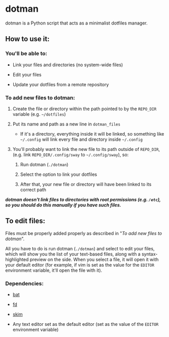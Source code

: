 # dotman

dotman is a Python script that acts as a minimalist dotfiles manager.

## How to use it:

### You'll be able to:

- Link your files and directories (no system-wide files)

- Edit your files

- Update your dotfiles from a remote repository

### To add new files to dotman:

1. Create the file or directory within the path pointed to by the `REPO_DIR` variable (e.g. `~/dotfiles`)

2. Put its name and path as a new line in `dotman_files`

   - If it's a directory, everything inside it will be linked, so something like `~/.config` will link every file and directory inside `~/.config`

3. You'll probably want to link the new file to its path outside of `REPO_DIR`, (e.g. link `REPO_DIR/.config/sway` to `~/.config/sway`), so:
   
   1. Run dotman (`./dotman`)
   
   2. Select the option to link your dotfiles
   
   3. After that, your new file or directory will have been linked to its correct path

***dotman doesn't link files to directories with root permissions (e.g. `/etc`), so you should do this manually if you have such files.***

## To edit files:

Files must be properly added properly as described in "*To add new files to dotman*".

All you have to do is run dotman (`./dotman`) and select to edit your files, which will show you the list of your text-based files, along with a syntax-highlighted preview on the side. When you select a file, it will open it with your default editor (for example, if vim is set as the value for the `EDITOR` environment variable, it'll open the file with it).

### Dependencies:

- [bat](https://github.com/sharkdp/bat)

- [fd](https://github.com/sharkdp/fd)

- [skim](https://github.com/lotabout/skim)

- Any text editor set as the default editor (set as the value of the `EDITOR` environment variable)
